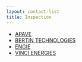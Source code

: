 ```yaml
---
layout: contact-list
title: Inspection
---
```


* [APAVE](/partners/apave)
* [BERTIN TECHNOLOGIES](/partners/bertin-technologies)
* [ENGIE](/partners/engie)
* [VINCI ENERGIES](/partners/vinci-energies)
